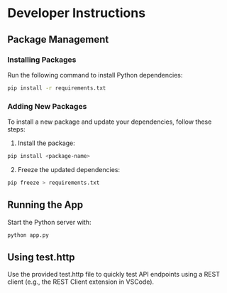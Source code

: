# Developer Instructions

## Package Management

### Installing Packages

Run the following command to install Python dependencies:

```bash
pip install -r requirements.txt
```

### Adding New Packages

To install a new package and update your dependencies, follow these steps:

1. Install the package:

```bash
pip install <package-name>
```

2. Freeze the updated dependencies:

```bash
pip freeze > requirements.txt
```

## Running the App

Start the Python server with:

```bash
python app.py
```

## Using test.http

Use the provided test.http file to quickly test API endpoints using a REST client (e.g., the REST Client extension in VSCode).
